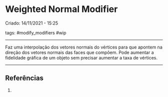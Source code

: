 # Weighted Normal Modifier
Criado: 14/11/2021 - 15:25

tags: #modify_modifiers #wip

---

Faz uma interpolação dos vetores normais do vértices para que apontem na direção dos vetores normais das faces que compõem. Pode aumentar a fidelidade gráfica de um objeto sem precisar aumentar a taxa de vértices.

---
## Referências
1. 